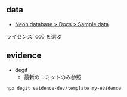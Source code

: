 ## data

- [Neon database > Docs > Sample data](https://neon.tech/docs/import/import-sample-data)

ライセンス: cc0 を選ぶ

## evidence

- degit
  - 最新のコミットのみ参照

```shell
npx degit evidence-dev/template my-evidence
```
